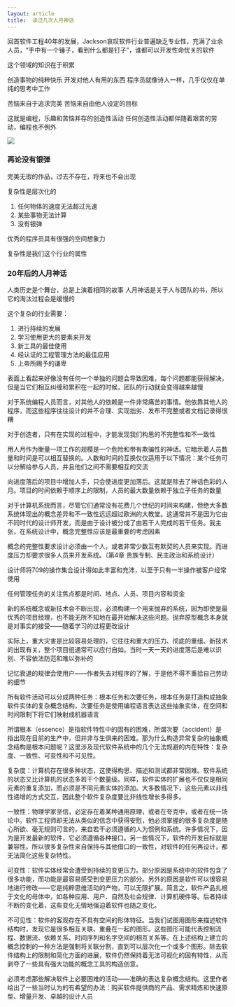 ```yaml
---
layout: article
title:  读过几次人月神话
---
```

回首软件工程40年的发展，Jackson哀叹软件行业普遍缺乏专业性，充满了业余人员，“手中有一个锤子，看到什么都是钉子”，谁都可以开发性命忧关的软件

这个领域的知识在于积累


创造事物的纯粹快乐
开发对他人有用的东西
程序员就像诗人一样，几乎仅仅在单纯的思考中工作

苦恼来自于追求完美
苦恼来自由他人设定的目标

这就是编程，乐趣和苦恼并存的创造性活动
任何创造性活动都伴随着艰苦的劳动，编程也不例外


![](https://i0.wp.com/shepwayvox.org/wp-content/uploads/2017/03/no_silver_bullet.jpg?zoom=2&resize=609%2C264&ssl=1)

### 再论没有银弹

完美无瑕的作品，过去不存在，将来也不会出现

复杂性是层次化的

1. 任何物体的速度无法超过光速
2. 某些事物无法计算
3. 没有银弹

优秀的程序员具有很强的空间想象力

复杂性是我们这个行业的属性

### 20年后的人月神话

人类历史是个舞台，总是上演着相同的故事
人月神话是关于人与团队的书，所以它的淘汰过程会是缓慢的

这个复杂的行业需要：

1. 进行持续的发展
2. 学习使用更大的要素来开发
3. 新工具的最佳使用
4. 经认证的工程管理方法的最佳应用
5. 上帝所赐予的谦卑



表面上看起来好像没有任何一个单独的问题会导致困难，每个问题都能获得解决，但是当它们相互纠缠和累积在一起的时候，团队的行动就会变得越来越慢

对于系统编程人员而言，对其他人的依赖是一件非常痛苦的事情。他依靠其他人的程序，而这些程序往往设计的并不合理、实现拙劣、发布不完整或者文档记录得很糟

对于创造者，只有在实现的过程中，才能发现我们构思的不完整性和不一致性

用人月作为衡量一项工作的规模是一个危险和带有欺骗性的神话。它暗示着人员数量和时间是可以相互替换的。人数和时间的互换仅仅适用于以下情况：某个任务可以分解给参与人员，并且他们之间不需要相互的交流

向进度落后的项目中增加人手，只会使进度更加落后。这就是除去了神话色彩的人月。项目的时间依赖于顺序上的限制，人员的最大数量依赖于独立子任务的数量

对于计算机系统而言，尽管它们通常没有花费几个世纪的时间来构建，但绝大多数系统体现出的概念差异和不一致性远远超过欧洲的大教堂。这通常并不是因为它由不同时代的设计师开发，而是由于设计被分成了由若干人完成的若干任务。我主张，在系统设计中，概念完整性应该是最重要的考虑因素

概念的完整性要求设计必须由一个人，或者非常少数互有默契的人员来实现。而进度压力却要求很多人员来开发系统。（第4章 贵族专制、民主政治和系统设计）

设计师将709的操作集合设计得如此丰富和充沛，以至于只有一半操作被客户经常使用

任何管理任务的关注焦点都是时间、地点、人员、项目内容和资金

新的系统概念或新技术会不断出现，必须构建一个用来抛弃的系统，因为即使是最优秀的项目经理，也不能无所不知地在最开始解决这些问题。抛弃原型概念本身就是对事实的接受——随着学习的过程更改设计

实际上，重大灾害是比较容易处理的，它往往和重大的压力、彻底的重组、新技术的出现有关，整个项目组通常可以应付自如。当时一天一天的进度落后是难以识别、不容依法防范和难以弥补的

记忆衰退的规律会使用户——作者失去对程序的了解，于是他不得不重拾自己劳动的细节

所有软件活动可以分成两种任务：根本任务和次要任务，根本任务是打造构成抽象软件实体的复杂概念结构，次要任务是使用编程语言表达这些抽象实体，在空间和时间限制下将它们映射成机器语言

所谓根本（essence）是指软件特性中的固有的困难，所谓次要（accident）是指出现在目前的生产中，但并非与生俱来的困难。那为什么构造异常复杂的抽象概念结构是根本问题呢？这里涉及现代软件系统中的几个无法规避的内在特性：复杂度、一致性、可变性和不可见性。

复杂度：计算机存在很多种状态，这使得构思、描述和测试都非常困难。软件系统的状态又比计算机的状态多若干个数量级。同样，软件实体的扩展也不仅仅是相同元素的重复添加，而必须是不同元素实体的添加。大多数情况下，这些元素以非线性递增的方式交互，因此整个软件复杂度要比非线性增长多得多。

一致性：物理学家坚信，必定存在着某种通用原理，或者在夸克中，或者在统一场论中。软件工程师却无法从类似的信念中获得安慰，他必须掌握的很多复杂度是随心所欲、毫无规则可言的，来自若干必须遵循的人为惯例和系统。许多情况下，因为是开发最新的软件，它必须遵循各种接口。另一些情况下，软件的开发目标就是兼容性。所以很多复杂性来自保持与其他借口的一致性，对软件的任何再设计，都无法简化这些复杂特性。

可变性：软件实体经常会遭受到持续的变更压力。部分原因是系统中的软件包含了很多功能，而功能是最容易感受到变更压力的部分。另外的原因是软件可以很容易地进行修改——它是纯粹思维活动的产物，可以无限扩展。简言之，软件产品扎根于文化的母体中，如各种应用、用户、自然及社会规律、计算机硬件等。后者持续不断的变化着，这些变化无情地强迫着软件也随之变化。

不可见性：软件的客观存在不具有空间的形体特征。当我们试图用图形来描述软件结构时，发现它是很多相互关联、重叠在一起的图形。这些图形可能代表控制流程、数据流、依赖关系、时间序列和名字空间的相互关系等。在上述结构上建立的概念控制的一种方法是强制将关联分割，直到可以层次化一个或多个图形。除去软件结构上的限制和简化方面的进展，软件仍然保持着无法可视化的固有特性，从而剥夺了一些具有强大功能的概念工具的构造创意。

必须考虑那些解决软件上必要困难的活动——准确的表达复杂概念结构。这里作者给出了一些当时认为的有希望的办法：购买软件提供商的产品、需求精炼和快速原型、增量开发、卓越的设计人员


